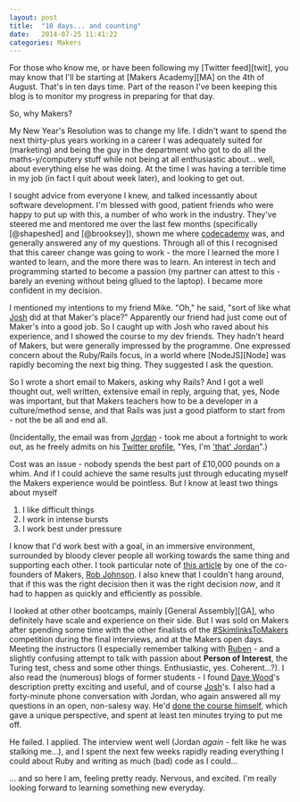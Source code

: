 ```yaml
---
layout: post
title:  "10 days... and counting"
date:   2014-07-25 11:41:22
categories: Makers
---
```


For those who know me, or have been following my [Twitter feed][twit], you may
know that I'll be starting at [Makers Academy][MA] on the 4th of August.
That's in ten days time. Part of the reason I've been keeping this blog is to
monitor my progress in preparing for that day.

So, why Makers?

My New Year's Resolution was to change my life. I didn't want to spend the next
thirty-plus years working in a career I was adequately suited for (marketing)
and being the guy in the department who got to do all the maths-y/computery
stuff while not being at all enthusiastic about... well, about everything else
he was doing. At the time I was having a terrible time in my job (in fact I quit
about week later), and looking to get out.

I sought advice from everyone I knew, and talked incessantly about software
development. I'm blessed with good, patient friends who were happy to put up
with this, a number of who work in the industry. They've steered me and mentored
me over the last few months (specifically [@shapeshed] and [@brooksey]), shown
me where [codecademy][CA] was, and generally answered any of my questions.
Through all of this I recognised that this career change was going to work - the
more I learned the more I wanted to learn, and the more there was to learn. An
interest in tech and programming started to become a passion (my partner can
attest to this - barely an evening without being gllued to the laptop).
I became more confident in my decision.

I mentioned my intentions to my friend Mike. "Oh," he said, "sort of like what
[Josh][Josh] did at that Maker's place?" Apparently our friend had just
come out of Maker's into a good job. So I caught up with Josh who raved about
his experience, and I showed the course to my dev friends. They hadn't heard of
Makers, but were generally impressed by the programme. One expressed concern
about the Ruby/Rails focus, in a world where [NodeJS][Node] was rapidly becoming
the next big thing. They suggested I ask the question.

So I wrote a short email to Makers, asking why Rails? And I got a well thought
out, well written, extensive email in reply, arguing that, yes, Node was
important, but that Makers teachers how to be a developer in a culture/method
sense, and that Rails was just a good platform to start from - not the be all
and end all.

(Incidentally, the email was from [Jordan][Jordan] - took me about a fortnight
to work out, as he freely admits on his [Twitter profile][Jordan], "Yes, I'm
['that' Jordan][Apprentice]".)

Cost was an issue - nobody spends the best part of £10,000 pounds on a whim. And
if I could achieve the same results just through educating myself the Makers
experience would be pointless. But I know at least two things about myself

1. I like difficult things
2. I work in intense bursts
3. I work best under pressure

I know that I'd work best with a goal, in an immersive environment, surrounded
by bloody clever people all working towards the same thing and supporting each
other. I took particular note of [this article][CodingHard] by one of the
co-founders of Makers, [Rob Johnson][RJ]. I also knew that I couldn't hang
around, that if this was the right decision then it was the right decision
*now*, and it had to happen as quickly and efficiently as possible.

I looked at other other bootcamps, mainly [General Assembly][GA], who definitely
have scale and experience on their side. But I was sold on Makers after spending
some time with the other finalists of the [#SkimlinksToMakers][SL2M] competition
during the final interviews, and at the Makers open days. Meeting the
instructors (I especially remember talking with [Ruben][RK] - and a slightly
confusing attempt to talk with passion about **Person of Interest**, the Turing
test, chess and some other things. Enthusiastic, yes. Coherent...?). I also read
the (numerous) blogs of former students - I found [Dave Wood][DWood]'s
description pretty exciting and useful, and of course [Josh][JBlog]'s. I also
had a forty-minute phone conversation with Jordan, who again answered all my
questions in an open, non-salesy way. He'd [done the course
himself][JordanBlog], which gave a unique perspective, and spent at least ten
minutes trying to put me off.

He failed. I applied. The interview went well (Jordan *again* - felt like he was
stalking me...), and I spent the next few weeks rapidly reading everything
I could about Ruby and writing as much (bad) code as I could...

... and so here I am, feeling pretty ready. Nervous, and excited. I'm really
looking forward to learning something new everyday.

[RJ]: https://twitter.com/startuprob
[Jordan]: https://twitter.com/JordanPoulton
[Josh]: https://twitter.com/jamesjoshuahill
[CodingHard]: http://www.startuprob.com/learn-to-code/
[SL2M]: http://blog.skimlinks.com/2014/03/12/skimlinkstomakers-competition-introducing-the-finalists/
[RK]: https://twitter.com/rubenkostucki
[DWood]: http://davewood.me/blog/2014/01/18/makers-academy-rewound/
[JBlog]:http://jamesjoshuahill.tumblr.com/
[JordanBlog]: http://www.jordanpoulton.com/blog/makers-academy-12-hours-to-lift-off/
[CA]: http://www.codecademy.com/
[Apprentice]: http://www.bbc.co.uk/programmes/profiles/4wfMkMF9rw9gV5m7tBhNDlM/jordan-poulton

